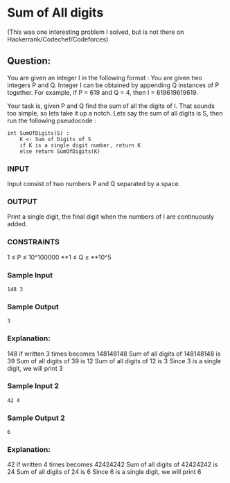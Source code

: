 # Sum of All digits

(This was one interesting problem I solved, but is not there on Hackerrank/Codechef/Codeforces)

## Question:

You are given an integer I in the following format :
You are given two integers P and Q.
Integer I can be obtained by appending Q instances of P together.
For example, if P = 619 and Q = 4, then I = 619619619619.

Your task is, given P and Q find the sum of all the digits of I.
That sounds too simple, so lets take it up a notch.
Lets say the sum of all digits is S, then run the following pseudocode :

```
int SumOfDigits(S) :
    K <- Sum of Digits of S
    if K is a single digit number, return K
    else return SumOfDigits(K)
```

### INPUT
Input consist of two numbers P and Q separated by a space.

### OUTPUT
Print a single digit, the final digit when the numbers of I are continuously added.

### CONSTRAINTS
1 ≤ P ≤ 10^100000
**1 ≤ Q ≤ **10^5

### Sample Input
`148 3`

### Sample Output
`3`

### Explanation:
148 if written 3 times becomes 148148148
Sum of all digits of 148148148 is 39
Sum of all digits of 39 is 12
Sum of all digits of 12 is 3
Since 3 is a single digit, we will print 3

### Sample Input 2
`42 4`

### Sample Output 2
`6`

### Explanation:
42 if written 4 times becomes 42424242
Sum of all digits of 42424242 is 24
Sum of all digits of 24 is 6
Since 6 is a single digit, we will print 6
